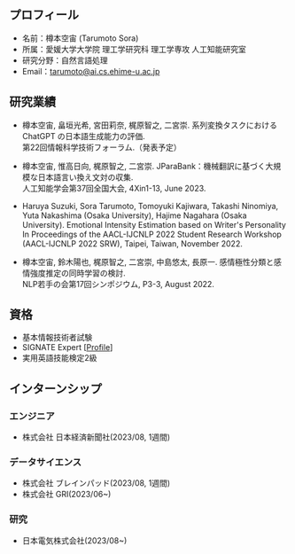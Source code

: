 ## プロフィール
- 名前：樽本空宙 (Tarumoto Sora)
- 所属：愛媛大学大学院 理工学研究科 理工学専攻 人工知能研究室
- 研究分野：自然言語処理
- Email：tarumoto@ai.cs.ehime-u.ac.jp

## 研究業績
- 樽本空宙, 畠垣光希, 宮田莉奈, 梶原智之, 二宮崇.
系列変換タスクにおける ChatGPT の日本語生成能力の評価.<br>
第22回情報科学技術フォーラム.（発表予定）

- 樽本空宙, 惟高日向, 梶原智之, 二宮崇.
JParaBank：機械翻訳に基づく大規模な日本語言い換え文対の収集.<br>
人工知能学会第37回全国大会, 4Xin1-13, June 2023.

- Haruya Suzuki, Sora Tarumoto, Tomoyuki Kajiwara, Takashi Ninomiya, Yuta Nakashima (Osaka University), Hajime Nagahara (Osaka University). Emotional Intensity Estimation based on Writer's Personality<br>
  In Proceedings of the AACL-IJCNLP 2022 Student Research Workshop (AACL-IJCNLP 2022 SRW), Taipei, Taiwan, November 2022.

- 樽本空宙, 鈴木陽也, 梶原智之, 二宮崇, 中島悠太, 長原一. 感情極性分類と感情強度推定の同時学習の検討.<br> 
  NLP若手の会第17回シンポジウム, P3-3, August 2022.
  
## 資格
- 基本情報技術者試験
- SIGNATE Expert [[Profile](https://signate.jp/users/81008)]
- 実用英語技能検定2級

## インターンシップ
### エンジニア
- 株式会社 日本経済新聞社(2023/08, 1週間)

### データサイエンス
- 株式会社 ブレインパッド(2023/08, 1週間)
- 株式会社 GRI(2023/06~)

### 研究
- 日本電気株式会社(2023/08~)



<!--
**TaruSora/TaruSora** is a ✨ _special_ ✨ repository because its `README.md` (this file) appears on your GitHub profile.

Here are some ideas to get you started:

- 🔭 I’m currently working on ...
- 🌱 I’m currently learning ...
- 👯 I’m looking to collaborate on ...
- 🤔 I’m looking for help with ...
- 💬 Ask me about ...
- 📫 How to reach me: ...
- 😄 Pronouns: ...
- ⚡ Fun fact: ...
-->
